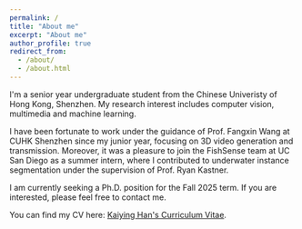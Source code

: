 ```yaml
---
permalink: /
title: "About me"
excerpt: "About me"
author_profile: true
redirect_from: 
  - /about/
  - /about.html
---
```


I'm a senior year undergraduate student from the Chinese Univeristy of Hong Kong, Shenzhen. My research interest includes computer vision, multimedia and machine learning.

I have been fortunate to work under the guidance of Prof. Fangxin Wang at CUHK Shenzhen since my junior year, focusing on 3D video generation and transmission. Moreover, it was a pleasure to join the FishSense team at UC San Diego as a summer intern, where I contributed to underwater instance segmentation under the supervision of Prof. Ryan Kastner. 

I am currently seeking a Ph.D. position for the Fall 2025 term. If you are interested, please feel free to contact me.

You can find my CV here: [Kaiying Han's Curriculum Vitae](../assets/CV.pdf).



